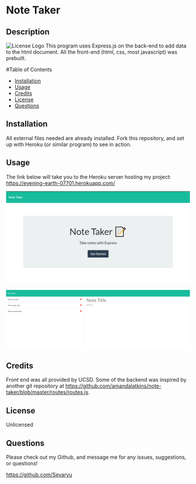 
# Note Taker

## Description
![License Logo](https://img.shields.io/badge/license-Unlicensed-green)
 This program uses Express.js on the back-end to add data to the html document.  All the front-end (html, css, most javascript) was prebuilt.

#Table of Contents

- [Installation](#installation)
- [Usage](#usage)
- [Credits](#credits)
- [License](#license)
- [Questions](#questions)

## Installation

All external files needed are already installed.  Fork this repository, and set up with Heroku (or similar program) to see in action.

## Usage

The link below will take you to the Heroku server hosting my project:
https://evening-earth-07701.herokuapp.com/ 

![Home Page](./pics/Home.PNG)

![Notes Page](./pics/Note_Page.PNG)

## Credits

Front end was all provided by UCSD.  Some of the backend was inspired by another git repository at https://github.com/amandalatkins/note-taker/blob/master/routes/routes.js.

## License

Unlicensed


## Questions

Please check out my Github, and message me for any issues, suggestions, or questions!

https://github.com/Seyaryu
    